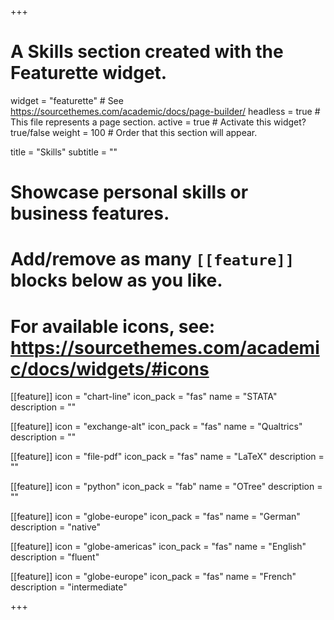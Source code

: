 +++
# A Skills section created with the Featurette widget.
widget = "featurette"  # See https://sourcethemes.com/academic/docs/page-builder/
headless = true  # This file represents a page section.
active = true  # Activate this widget? true/false
weight = 100  # Order that this section will appear.

title = "Skills"
subtitle = ""

# Showcase personal skills or business features.
# 
# Add/remove as many `[[feature]]` blocks below as you like.
# 
# For available icons, see: https://sourcethemes.com/academic/docs/widgets/#icons

[[feature]]
  icon = "chart-line"
  icon_pack = "fas"
  name = "STATA"
  description = ""
  
[[feature]]
  icon = "exchange-alt"
  icon_pack = "fas"
  name = "Qualtrics"
  description = ""  
  
[[feature]]
  icon = "file-pdf"
  icon_pack = "fas"
  name = "LaTeX"
  description = ""
  
  [[feature]]
  icon = "python"
  icon_pack = "fab"
  name = "OTree"
  description = ""
  
  [[feature]]
  icon = "globe-europe"
  icon_pack = "fas"
  name = "German"
  description = "native"
  
  [[feature]]
  icon = "globe-americas"
  icon_pack = "fas"
  name = "English"
  description = "fluent"
  
  [[feature]]
  icon = "globe-europe"
  icon_pack = "fas"
  name = "French"
  description = "intermediate"

+++

